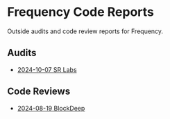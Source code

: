 # Frequency Code Reports

Outside audits and code review reports for Frequency.

## Audits

- [2024-10-07 SR Labs](./2024-10-07-SRLabs.pdf)

## Code Reviews

- [2024-08-19 BlockDeep](./2024-08-19-BlockDeep.pdf)

